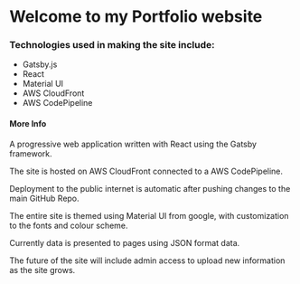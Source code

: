 # Welcome to my Portfolio website

### Technologies used in making the site include:

- Gatsby.js
- React
- Material UI
- AWS CloudFront
- AWS CodePipeline

#### More Info

A progressive web application written with React using the Gatsby framework.

The site is hosted on AWS CloudFront connected to a AWS CodePipeline.

Deployment to the public internet is automatic after pushing changes to the main GitHub Repo.

The entire site is themed using Material UI from google, with customization to the fonts and colour scheme.

Currently data is presented to pages using JSON format data.

The future of the site will include admin access to upload new information as the site grows.
